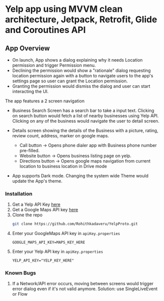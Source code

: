 # Yelp app using MVVM clean architecture, Jetpack, Retrofit, Glide and Coroutines API

## App Overview      
 
- On launch, App shows a dialog explaining why it needs Location permission and trigger Permission menu.
- Declining the permission would show a "rationale" dialog requesting location permission again with a button to navigate users to the app's settings page so user can grant the Location permission.
- Granting the permission would dismiss the dialog and user can start interacting the UI.

 The app features a 2 screen navigation      
      
- Business Search Screen has a search bar to take a input text. Clicking on search button would fetch a list of nearby businesses using Yelp API. Clicking on any of the business would navigate the user to detail screen.
- Details screen showing the details of the Business with a picture, rating, review count, address, marker on google maps.
  - Call button -> Opens phone dialer app with Business phone number pre-filled.
  - Website button -> Opens business listing page on yelp.
  - Directions button -> Opens google maps navigation from current location to business location in Drive mode      
  
- App supports Dark mode. Changing the system wide Theme would update the App's theme.
      
    
### Installation

1. Get a Yelp API Key [here](https://www.yelp.com/developers/documentation/v3/get_started)
2. Get a Google Maps API key [here](https://developers.google.com/maps/documentation/android-sdk/get-api-key)
3. Clone the repo
   ```sh
   git clone https://github.com/Rohithkadaveru/YelpProto.git
   ```
4. Enter your GoogleMaps API key in `apiKey.properties`
   ```JS
   GOOGLE_MAPS_API_KEY=MAPS_KEY_HERE
   ```  
5. Enter your Yelp API key in `apiKey.properties`
   ```JS
   YELP_API_KEY="YELP_KEY_HERE"
   ```  
### Known Bugs   

1. If a Network/API error occurs, moving between screens would trigger error dialog even if it's not valid anymore. 
   Solution: use SingleLiveEvent or Flow
